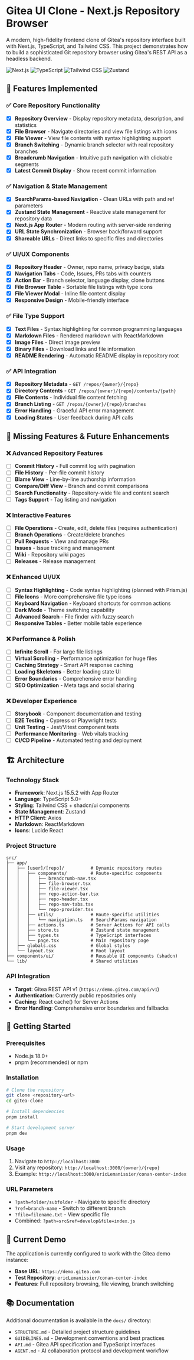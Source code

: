 # Gitea UI Clone - Next.js Repository Browser

A modern, high-fidelity frontend clone of Gitea's repository interface built with Next.js, TypeScript, and Tailwind CSS. This project demonstrates how to build a sophisticated Git repository browser using Gitea's REST API as a headless backend.

![Next.js](https://img.shields.io/badge/Next.js-15.5.2-black?style=flat-square&logo=next.js)
![TypeScript](https://img.shields.io/badge/TypeScript-5.0+-blue?style=flat-square&logo=typescript)
![Tailwind CSS](https://img.shields.io/badge/Tailwind_CSS-3.0+-38B2AC?style=flat-square&logo=tailwind-css)
![Zustand](https://img.shields.io/badge/Zustand-5.0+-FF6B6B?style=flat-square)

## 🌟 Features Implemented

### ✅ Core Repository Functionality

- [x] **Repository Overview** - Display repository metadata, description, and statistics
- [x] **File Browser** - Navigate directories and view file listings with icons
- [x] **File Viewer** - View file contents with syntax highlighting support
- [x] **Branch Switching** - Dynamic branch selector with real repository branches
- [x] **Breadcrumb Navigation** - Intuitive path navigation with clickable segments
- [x] **Latest Commit Display** - Show recent commit information

### ✅ Navigation & State Management

- [x] **SearchParams-based Navigation** - Clean URLs with path and ref parameters
- [x] **Zustand State Management** - Reactive state management for repository data
- [x] **Next.js App Router** - Modern routing with server-side rendering
- [x] **URL State Synchronization** - Browser back/forward support
- [x] **Shareable URLs** - Direct links to specific files and directories

### ✅ UI/UX Components

- [x] **Repository Header** - Owner, repo name, privacy badge, stats
- [x] **Navigation Tabs** - Code, Issues, PRs tabs with counters
- [x] **Action Bar** - Branch selector, language display, clone buttons
- [x] **File Browser Table** - Sortable file listings with type icons
- [x] **File Viewer Modal** - Inline file content display
- [x] **Responsive Design** - Mobile-friendly interface

### ✅ File Type Support

- [x] **Text Files** - Syntax highlighting for common programming languages
- [x] **Markdown Files** - Rendered markdown with ReactMarkdown
- [x] **Image Files** - Direct image preview
- [x] **Binary Files** - Download links and file information
- [x] **README Rendering** - Automatic README display in repository root

### ✅ API Integration

- [x] **Repository Metadata** - `GET /repos/{owner}/{repo}`
- [x] **Directory Contents** - `GET /repos/{owner}/{repo}/contents/{path}`
- [x] **File Contents** - Individual file content fetching
- [x] **Branch Listing** - `GET /repos/{owner}/{repo}/branches`
- [x] **Error Handling** - Graceful API error management
- [x] **Loading States** - User feedback during API calls

## 🚧 Missing Features & Future Enhancements

### ❌ Advanced Repository Features

- [ ] **Commit History** - Full commit log with pagination
- [ ] **File History** - Per-file commit history
- [ ] **Blame View** - Line-by-line authorship information
- [ ] **Compare/Diff View** - Branch and commit comparisons
- [ ] **Search Functionality** - Repository-wide file and content search
- [ ] **Tags Support** - Tag listing and navigation

### ❌ Interactive Features

- [ ] **File Operations** - Create, edit, delete files (requires authentication)
- [ ] **Branch Operations** - Create/delete branches
- [ ] **Pull Requests** - View and manage PRs
- [ ] **Issues** - Issue tracking and management
- [ ] **Wiki** - Repository wiki pages
- [ ] **Releases** - Release management

### ❌ Enhanced UI/UX

- [ ] **Syntax Highlighting** - Code syntax highlighting (planned with Prism.js)
- [ ] **File Icons** - More comprehensive file type icons
- [ ] **Keyboard Navigation** - Keyboard shortcuts for common actions
- [ ] **Dark Mode** - Theme switching capability
- [ ] **Advanced Search** - File finder with fuzzy search
- [ ] **Responsive Tables** - Better mobile table experience

### ❌ Performance & Polish

- [ ] **Infinite Scroll** - For large file listings
- [ ] **Virtual Scrolling** - Performance optimization for huge files
- [ ] **Caching Strategy** - Smart API response caching
- [ ] **Loading Skeletons** - Better loading state UI
- [ ] **Error Boundaries** - Comprehensive error handling
- [ ] **SEO Optimization** - Meta tags and social sharing

### ❌ Developer Experience

- [ ] **Storybook** - Component documentation and testing
- [ ] **E2E Testing** - Cypress or Playwright tests
- [ ] **Unit Testing** - Jest/Vitest component tests
- [ ] **Performance Monitoring** - Web vitals tracking
- [ ] **CI/CD Pipeline** - Automated testing and deployment

## 🏗️ Architecture

### Technology Stack

- **Framework**: Next.js 15.5.2 with App Router
- **Language**: TypeScript 5.0+
- **Styling**: Tailwind CSS + shadcn/ui components
- **State Management**: Zustand
- **HTTP Client**: Axios
- **Markdown**: ReactMarkdown
- **Icons**: Lucide React

### Project Structure

```
src/
├── app/
│   ├── [user]/[repo]/          # Dynamic repository routes
│   │   ├── components/         # Route-specific components
│   │   │   ├── breadcrumb-nav.tsx
│   │   │   ├── file-browser.tsx
│   │   │   ├── file-viewer.tsx
│   │   │   ├── repo-action-bar.tsx
│   │   │   ├── repo-header.tsx
│   │   │   ├── repo-nav-tabs.tsx
│   │   │   └── repo-provider.tsx
│   │   ├── utils/              # Route-specific utilities
│   │   │   └── navigation.ts   # SearchParams navigation
│   │   ├── actions.ts          # Server Actions for API calls
│   │   ├── store.ts            # Zustand state management
│   │   ├── types.ts            # TypeScript interfaces
│   │   └── page.tsx            # Main repository page
│   ├── globals.css             # Global styles
│   └── layout.tsx              # Root layout
├── components/ui/              # Reusable UI components (shadcn)
└── lib/                        # Shared utilities
```

### API Integration

- **Target**: Gitea REST API v1 (`https://demo.gitea.com/api/v1`)
- **Authentication**: Currently public repositories only
- **Caching**: React cache() for Server Actions
- **Error Handling**: Comprehensive error boundaries and fallbacks

## 🚀 Getting Started

### Prerequisites

- Node.js 18.0+
- pnpm (recommended) or npm

### Installation

```bash
# Clone the repository
git clone <repository-url>
cd gitea-clone

# Install dependencies
pnpm install

# Start development server
pnpm dev
```

### Usage

1. Navigate to `http://localhost:3000`
2. Visit any repository: `http://localhost:3000/{owner}/{repo}`
3. Example: `http://localhost:3000/ericLemanissier/conan-center-index`

### URL Parameters

- `?path=folder/subfolder` - Navigate to specific directory
- `?ref=branch-name` - Switch to different branch
- `?file=filename.txt` - View specific file
- Combined: `?path=src&ref=develop&file=index.js`

## 🎯 Current Demo

The application is currently configured to work with the Gitea demo instance:

- **Base URL**: `https://demo.gitea.com`
- **Test Repository**: `ericLemanissier/conan-center-index`
- **Features**: Full repository browsing, file viewing, branch switching

## 📚 Documentation

Additional documentation is available in the `docs/` directory:

- `STRUCTURE.md` - Detailed project structure guidelines
- `GUIDELINES.md` - Development conventions and best practices
- `API.md` - Gitea API specification and TypeScript interfaces
- `AGENT.md` - AI collaboration protocol and development workflow
